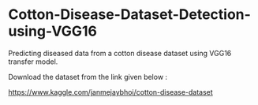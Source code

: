 # Cotton-Disease-Dataset-Detection-using-VGG16
Predicting diseased data from a cotton disease dataset using VGG16 transfer model.

Download the dataset from the link given below :

https://www.kaggle.com/janmejaybhoi/cotton-disease-dataset

